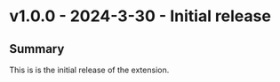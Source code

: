 # v1.0.0 - 2024-3-30 - Initial release

## Summary

This is is the initial release of the extension.
